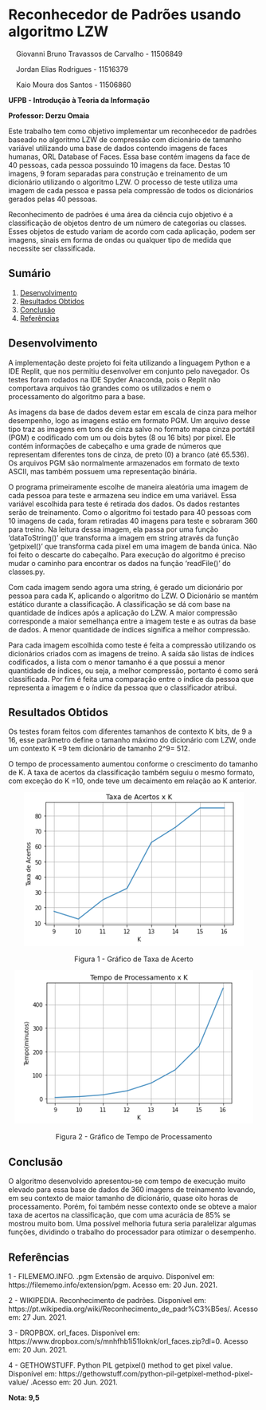 <h1>Reconhecedor de Padrões usando algoritmo LZW</h1> 
<p>&nbsp;&nbsp;&nbsp; Giovanni Bruno Travassos de Carvalho - 11506849</p>
<p>&nbsp;&nbsp;&nbsp; Jordan Elias Rodrigues - 11516379 </p>
<p>&nbsp;&nbsp;&nbsp; Kaio Moura dos Santos - 11506860 </p>
<p><b>UFPB - Introdução à Teoria da Informação</b></p>
<p><b>Professor: Derzu Omaia</b></p>
<p>Este trabalho tem como objetivo implementar um reconhecedor de padrões baseado no algoritmo LZW de compressão com dicionário de tamanho variável utilizando uma base de dados contendo imagens de faces humanas, ORL Database of Faces. Essa base contém imagens da face de 40 pessoas, cada pessoa possuindo 10 imagens da face. Destas 10 imagens, 9 foram separadas para construção e treinamento de um dicionário utilizando o algoritmo LZW. O processo de teste utiliza uma imagem de cada pessoa e passa pela compressão de todos os dicionários gerados pelas 40 pessoas.</p>
<p>Reconhecimento de padrões é uma área da ciência cujo objetivo é a classificação de objetos dentro de um número de categorias ou classes. Esses objetos de estudo variam de acordo com cada aplicação, podem ser imagens, sinais em forma de ondas ou qualquer tipo de medida que necessite ser classificada.</p>

<h2> Sumário </h2> 
<ol>
	<li><a href="https://github.com/GiovanniBru/PatternRecognitionLZW#desenvolvimento">Desenvolvimento</a></li>
	<li><a href="https://github.com/GiovanniBru/PatternRecognitionLZW#resultados-obtidos">Resultados Obtidos</a></li>
	<li><a href="https://github.com/GiovanniBru/PatternRecognitionLZW#conclus%C3%A3o">Conclusão</a></li>
	<li><a href="https://github.com/GiovanniBru/PatternRecognitionLZW#refer%C3%AAncias">Referências</a></li>
</ol>

<h2>Desenvolvimento</h2>
<p>A implementação deste projeto foi feita utilizando a linguagem Python e a IDE Replit, que nos permitiu desenvolver em conjunto pelo navegador. Os testes foram rodados na IDE Spyder Anaconda, pois o Replit não comportava arquivos tão grandes como os utilizados e nem o processamento do algoritmo para a base. </p>
<p>As imagens da base de dados devem estar em escala de cinza para melhor desempenho, logo as imagens estão em formato PGM. Um arquivo desse tipo traz as imagens em tons de cinza salvo no formato mapa cinza portátil (PGM) e codificado com um ou dois bytes (8 ou 16 bits) por pixel. Ele contém informações de cabeçalho e uma grade de números que representam diferentes tons de cinza, de preto (0) a branco (até 65.536). Os arquivos PGM são normalmente armazenados em formato de texto ASCII, mas também possuem uma representação binária.</p>
<p>O programa primeiramente escolhe de maneira aleatória uma imagem de cada pessoa para teste e armazena seu índice em uma variável. Essa variável escolhida para teste é retirada dos dados. Os dados restantes serão de treinamento. Como o algoritmo foi testado para 40 pessoas com 10 imagens de cada, foram retiradas 40 imagens para teste e sobraram 360 para treino. Na leitura dessa imagem, ela passa por uma função ‘dataToString()’ que transforma a imagem em string através da função ‘getpixel()’ que transforma cada pixel em uma imagem de banda única. Não foi feito o descarte do cabeçalho. Para execução do algoritmo é preciso mudar o caminho para encontrar os dados na função ‘readFile()’ do classes.py.
</p>
<p>Com cada imagem sendo agora uma string, é gerado um dicionário por pessoa para cada K, aplicando o algoritmo do LZW. O Dicionário se mantém estático durante a classificação.  A classificação se dá com base na quantidade de índices após a aplicação do LZW. A maior compressão corresponde a maior semelhança entre a imagem teste e as outras da base de dados. A menor quantidade de índices significa a melhor compressão.</p>
<p>Para cada imagem escolhida como teste é feita a compressão utilizando os dicionários criados com as imagens de treino. A saída são listas de índices codificados, a lista com o menor tamanho é a que possui a menor quantidade de índices, ou seja, a melhor compressão, portanto é como será classificada. Por fim é feita uma comparação entre o índice da pessoa que representa a imagem e o índice da pessoa que o classificador atribui. </p>

<h2>Resultados Obtidos</h2>
<p>Os testes foram feitos com diferentes tamanhos de contexto K bits, de 9 a 16, esse parâmetro define o tamanho máximo do dicionário com LZW, onde um contexto K =9 tem dicionário de tamanho 2^9= 512.</p>
<p>O tempo de processamento aumentou conforme o crescimento do tamanho de K. A taxa de acertos da classificação também seguiu o mesmo formato, com exceção do K =10, onde teve um decaimento em relação ao K anterior.</p>
<p align="center"><img src = "https://github.com/GiovanniBru/PatternRecognitionLZW/blob/main/images/taxaacerto.PNG"></p>
<p align="center">Figura 1 - Gráfico de Taxa de Acerto</p>
<p align="center"><img src = "https://github.com/GiovanniBru/PatternRecognitionLZW/blob/main/images/tempoprocessamento.PNG"></p>
<p align="center">Figura 2 - Gráfico de Tempo de Processamento</p>

<h2>Conclusão</h2>
<p>O algoritmo desenvolvido apresentou-se com tempo de execução muito elevado para essa base de dados de 360 imagens de treinamento levando, em seu contexto de maior tamanho de dicionário, quase oito horas de processamento. Porém, foi também nesse contexto onde se obteve a maior taxa de acertos na classificação, que com uma acurácia de 85% se mostrou muito bom. Uma possível melhoria futura seria paralelizar algumas funções, dividindo o trabalho do processador para otimizar o desempenho. </p>

<h2>Referências</h2>
<p>1 - FILEMEMO.INFO. .pgm Extensão de arquivo. Disponível em:  https://filememo.info/extension/pgm. Acesso em: 20 Jun. 2021.</p>
<p>2 - WIKIPEDIA. Reconhecimento de padrões. Disponível em: https://pt.wikipedia.org/wiki/Reconhecimento_de_padr%C3%B5es/. Acesso em: 27 Jun. 2021.</p>
<p>3 - DROPBOX. orl_faces. Disponível em: https://www.dropbox.com/s/mnhfhb1i51loknk/orl_faces.zip?dl=0. Acesso em: 20 Jun. 2021.</p>
<p>4 - GETHOWSTUFF. Python PIL getpixel() method to get pixel value. Disponível em: https://gethowstuff.com/python-pil-getpixel-method-pixel-value/ .Acesso em: 20 Jun. 2021.</p>


<p><b>Nota: 9,5</b></p>
